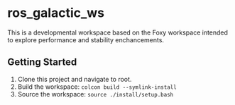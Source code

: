# ros_galactic_ws
This is a developmental workspace based on the Foxy workspace intended to explore performance and stability enchancements.

## Getting Started
1. Clone this project and navigate to root.
2. Build the workspace: ```colcon build --symlink-install```
3. Source the workspace: ```source ./install/setup.bash```
